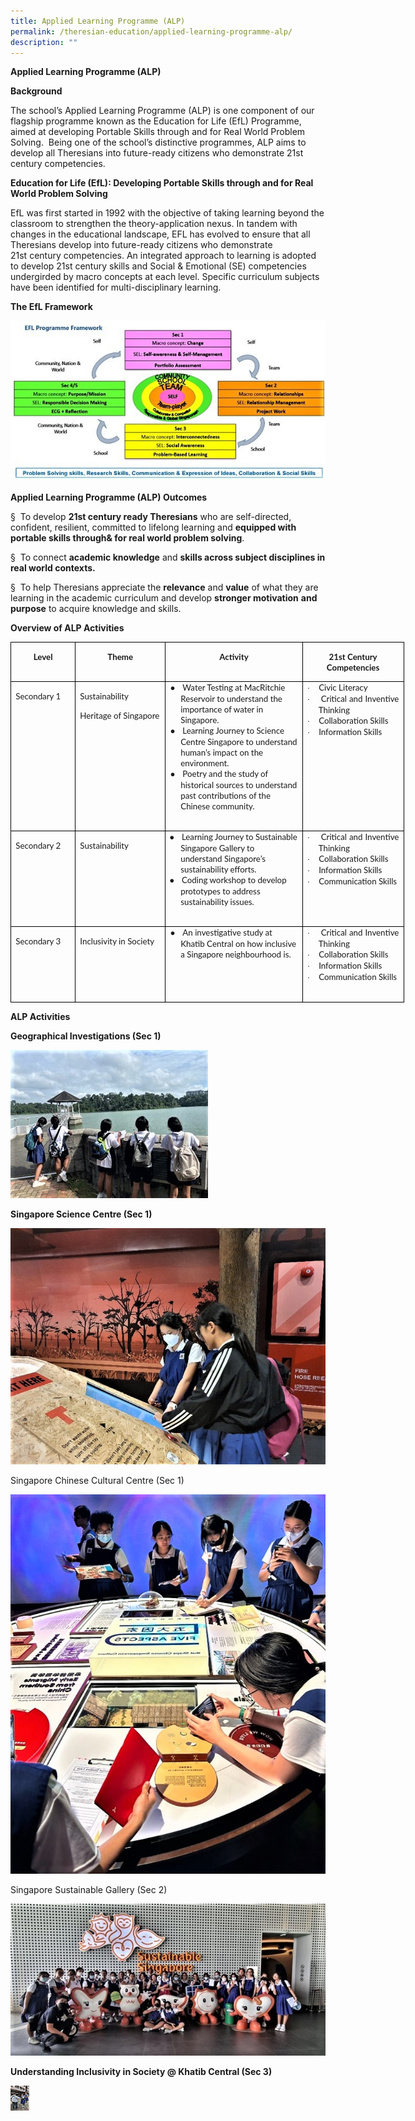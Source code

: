 ```yaml
---
title: Applied Learning Programme (ALP)
permalink: /theresian-education/applied-learning-programme-alp/
description: ""
---
```

<!-- /\* Font Definitions \*/ @font-face {font-family:Wingdings; panose-1:5 0 0 0 0 0 0 0 0 0;} @font-face {font-family:Latha; panose-1:2 0 4 0 0 0 0 0 0 0;} @font-face {font-family:"Cambria Math"; panose-1:2 4 5 3 5 4 6 3 2 4;} @font-face {font-family:DengXian; panose-1:2 1 6 0 3 1 1 1 1 1;} @font-face {font-family:Calibri; panose-1:2 15 5 2 2 2 4 3 2 4;} @font-face {font-family:inherit; panose-1:0 0 0 0 0 0 0 0 0 0;} @font-face {font-family:Lato; panose-1:2 15 5 2 2 2 4 3 2 3;} @font-face {font-family:"\\@DengXian"; panose-1:2 1 6 0 3 1 1 1 1 1;} /\* Style Definitions \*/ p.MsoNormal, li.MsoNormal, div.MsoNormal {margin-top:0in; margin-right:0in; margin-bottom:8.0pt; margin-left:0in; line-height:107%; font-size:11.0pt; font-family:"Calibri",sans-serif;} p.MsoListParagraph, li.MsoListParagraph, div.MsoListParagraph {margin-top:0in; margin-right:0in; margin-bottom:8.0pt; margin-left:.5in; line-height:107%; font-size:11.0pt; font-family:"Calibri",sans-serif;} p.MsoListParagraphCxSpFirst, li.MsoListParagraphCxSpFirst, div.MsoListParagraphCxSpFirst {margin-top:0in; margin-right:0in; margin-bottom:0in; margin-left:.5in; line-height:107%; font-size:11.0pt; font-family:"Calibri",sans-serif;} p.MsoListParagraphCxSpMiddle, li.MsoListParagraphCxSpMiddle, div.MsoListParagraphCxSpMiddle {margin-top:0in; margin-right:0in; margin-bottom:0in; margin-left:.5in; line-height:107%; font-size:11.0pt; font-family:"Calibri",sans-serif;} p.MsoListParagraphCxSpLast, li.MsoListParagraphCxSpLast, div.MsoListParagraphCxSpLast {margin-top:0in; margin-right:0in; margin-bottom:8.0pt; margin-left:.5in; line-height:107%; font-size:11.0pt; font-family:"Calibri",sans-serif;} .MsoChpDefault {font-family:"Calibri",sans-serif;} .MsoPapDefault {margin-bottom:8.0pt; line-height:107%;} @page WordSection1 {size:8.5in 11.0in; margin:1.0in 1.0in 1.0in 1.0in;} div.WordSection1 {page:WordSection1;} /\* List Definitions \*/ ol {margin-bottom:0in;} ul {margin-bottom:0in;} -->

**Applied Learning Programme (ALP)**

**Background**

The school’s Applied Learning Programme (ALP) is one component of our flagship programme known as the Education for Life (EfL) Programme, aimed at developing Portable Skills through and for Real World Problem Solving. &nbsp;Being one of the school’s distinctive programmes, ALP aims to develop all Theresians into future-ready citizens who demonstrate 21st century competencies.

**Education for Life (EfL): Developing Portable Skills through and for Real World Problem Solving**

EfL was first started in 1992 with the objective of taking learning beyond the classroom to strengthen the theory-application nexus. In tandem with changes in the educational landscape, EFL has evolved to ensure that all Theresians develop into future-ready citizens who demonstrate 21st&nbsp;century competencies. An integrated approach to learning is adopted to develop 21st century skills and Social &amp; Emotional (SE) competencies undergirded by macro concepts at each level. Specific curriculum subjects have been identified for multi-disciplinary learning.

**The EfL Framework**

![](/images/Applied%20Learning%20Prog/image001.jpg)

**Applied Learning Programme (ALP) Outcomes**

§&nbsp; To develop **21st century ready Theresians** who are self-directed, confident, resilient, committed to lifelong learning and **equipped with portable skills through&amp; for real world problem solving**.

§&nbsp; To connect **academic knowledge** and **skills across subject disciplines in real world contexts.**

§&nbsp; To help Theresians appreciate the **relevance** and **value** of what they are learning in the academic curriculum and develop **stronger motivation** **and purpose** to acquire knowledge and skills.

**Overview of ALP Activities**

<table cellpadding="0" cellspacing="0" border="1" style="border: currentColor; border-image: none; width: 472.2pt; border-collapse: collapse;" class="MsoTableGrid" width="630"><tbody><tr style="height: 12.55pt;"><td style="padding: 0in 5.4pt; border: 1pt solid windowtext; border-image: none; width: 71.75pt; height: 12.55pt;" valign="top" width="96"><p style="text-align: center; line-height: normal;" class="MsoNormal" align="center"><b><span style="font-family: &quot;Lato&quot;,sans-serif; font-size: 10pt;">Level</span></b></p></td><td style="border-width: 1pt 1pt 1pt medium; border-style: solid solid solid none; border-color: windowtext windowtext windowtext currentColor; padding: 0in 5.4pt; border-image: none; width: 1.5in; height: 12.55pt;" valign="top" width="144"><p style="text-align: center; line-height: normal;" class="MsoNormal" align="center"><b><span style="font-family: &quot;Lato&quot;,sans-serif; font-size: 10pt;">Theme</span></b></p></td><td style="border-width: 1pt 1pt 1pt medium; border-style: solid solid solid none; border-color: windowtext windowtext windowtext currentColor; padding: 0in 5.4pt; border-image: none; width: 174.4pt; height: 12.55pt;" valign="top" width="233"><p style="text-align: center; line-height: normal;" class="MsoNormal" align="center"><b><span style="font-family: &quot;Lato&quot;,sans-serif; font-size: 10pt;">Activity</span></b></p></td><td style="border-width: 1pt 1pt 1pt medium; border-style: solid solid solid none; border-color: windowtext windowtext windowtext currentColor; padding: 0in 5.4pt; border-image: none; width: 118.05pt; height: 12.55pt;" valign="top" width="157"><p style="text-align: center; line-height: normal;" class="MsoNormal" align="center"><b><span style="font-family: &quot;Lato&quot;,sans-serif; font-size: 10pt;">21st Century Competencies</span></b></p></td></tr><tr style="height: 12.55pt;"><td style="border-width: medium 1pt 1pt; border-style: none solid solid; border-color: currentColor windowtext windowtext; padding: 0in 5.4pt; border-image: none; width: 71.75pt; height: 12.55pt;" valign="top" width="96"><p style="text-align: justify; line-height: normal; margin-bottom: 0in; -ms-text-justify: inter-ideograph;" class="MsoNormal"><span style="font-family: &quot;Lato&quot;,sans-serif; font-size: 10pt;">Secondary 1</span></p></td><td style="border-width: medium 1pt 1pt medium; border-style: none solid solid none; border-color: currentColor windowtext windowtext currentColor; padding: 0in 5.4pt; width: 1.5in; height: 12.55pt;" valign="top" width="144"><p style="text-align: justify; line-height: normal; margin-bottom: 0in; -ms-text-justify: inter-ideograph;" class="MsoNormal"><span style="font-family: &quot;Lato&quot;,sans-serif; font-size: 10pt;">Sustainability</span></p><p style="text-align: justify; line-height: normal; margin-bottom: 0in; -ms-text-justify: inter-ideograph;" class="MsoNormal"><span style="font-family: &quot;Lato&quot;,sans-serif; font-size: 10pt;">Heritage of Singapore</span></p></td><td style="border-width: medium 1pt 1pt medium; border-style: none solid solid none; border-color: currentColor windowtext windowtext currentColor; padding: 0in 5.4pt; width: 174.4pt; height: 12.55pt;" valign="top" width="233"><p style="margin: 0in 0in 0in 12.5pt; line-height: normal; text-indent: -12.5pt;" class="MsoNormal"><span style="font-family: &quot;Times New Roman&quot;,serif; font-size: 10pt;">●<span style="font: 7pt/normal &quot;Times New Roman&quot;; font-size-adjust: none; font-stretch: normal;">&nbsp;&nbsp;&nbsp;&nbsp; </span></span><span style="font-family: &quot;Lato&quot;,sans-serif; font-size: 10pt;">Water Testing at MacRitchie Reservoir to understand the importance of water in Singapore.</span></p><p style="margin: 0in 0in 0in 12.5pt; line-height: normal; text-indent: -12.5pt;" class="MsoNormal"><span style="font-family: &quot;Times New Roman&quot;,serif; font-size: 10pt;">●<span style="font: 7pt/normal &quot;Times New Roman&quot;; font-size-adjust: none; font-stretch: normal;">&nbsp;&nbsp;&nbsp;&nbsp; </span></span><span style="font-family: &quot;Lato&quot;,sans-serif; font-size: 10pt;">Learning Journey to Science Centre Singapore to understand human’s impact on the environment.</span></p><p style="margin: 0in 0in 0in 12.5pt; line-height: normal; text-indent: -12.5pt;" class="MsoNormal"><span style="font-family: &quot;Times New Roman&quot;,serif; font-size: 10pt;">●<span style="font: 7pt/normal &quot;Times New Roman&quot;; font-size-adjust: none; font-stretch: normal;">&nbsp;&nbsp;&nbsp;&nbsp; </span></span><span style="font-family: &quot;Lato&quot;,sans-serif; font-size: 10pt;">Poetry and the study of historical sources to understand past contributions of the Chinese community.</span></p><p style="text-align: justify; line-height: normal; margin-bottom: 0in; -ms-text-justify: inter-ideograph;" class="MsoNormal"><span style="font-family: &quot;Lato&quot;,sans-serif; font-size: 10pt;">&nbsp;</span></p></td><td style="border-width: medium 1pt 1pt medium; border-style: none solid solid none; border-color: currentColor windowtext windowtext currentColor; padding: 0in 5.4pt; width: 118.05pt; height: 12.55pt;" valign="top" width="157"><p style="margin: 0in 0in 0in 13.5pt; text-align: justify; line-height: normal; text-indent: -13.5pt; -ms-text-justify: inter-ideograph;" class="MsoListParagraphCxSpFirst"><span style="font-family: Symbol; font-size: 10pt;">·<span style="font: 7pt/normal &quot;Times New Roman&quot;; font-size-adjust: none; font-stretch: normal;">&nbsp;&nbsp;&nbsp;&nbsp;&nbsp; </span></span><span style="font-family: &quot;Lato&quot;,sans-serif; font-size: 10pt;">Civic Literacy</span></p><p style="margin: 0in 0in 0in 13.5pt; text-align: justify; line-height: normal; text-indent: -13.5pt; -ms-text-justify: inter-ideograph;" class="MsoListParagraphCxSpMiddle"><span style="font-family: Symbol; font-size: 10pt;">·<span style="font: 7pt/normal &quot;Times New Roman&quot;; font-size-adjust: none; font-stretch: normal;">&nbsp;&nbsp;&nbsp;&nbsp;&nbsp; </span></span><span style="font-family: &quot;Lato&quot;,sans-serif; font-size: 10pt;">Critical and Inventive Thinking</span></p><p style="margin: 0in 0in 0in 13.5pt; text-align: justify; line-height: normal; text-indent: -13.5pt; -ms-text-justify: inter-ideograph;" class="MsoListParagraphCxSpMiddle"><span style="font-family: Symbol; font-size: 10pt;">·<span style="font: 7pt/normal &quot;Times New Roman&quot;; font-size-adjust: none; font-stretch: normal;">&nbsp;&nbsp;&nbsp;&nbsp;&nbsp; </span></span><span style="font-family: &quot;Lato&quot;,sans-serif; font-size: 10pt;">Collaboration Skills</span></p><p style="margin: 0in 0in 0in 13.5pt; text-align: justify; line-height: normal; text-indent: -13.5pt; -ms-text-justify: inter-ideograph;" class="MsoListParagraphCxSpMiddle"><span style="font-family: Symbol; font-size: 10pt;">·<span style="font: 7pt/normal &quot;Times New Roman&quot;; font-size-adjust: none; font-stretch: normal;">&nbsp;&nbsp;&nbsp;&nbsp;&nbsp; </span></span><span style="font-family: &quot;Lato&quot;,sans-serif; font-size: 10pt;">Information Skills</span></p><p style="margin: 0in 0in 0in 13.5pt; text-align: justify; line-height: normal; -ms-text-justify: inter-ideograph;" class="MsoListParagraphCxSpLast"><span style="font-family: &quot;Lato&quot;,sans-serif; font-size: 10pt;">&nbsp;</span></p></td></tr><tr style="height: 12.55pt;"><td style="border-width: medium 1pt 1pt; border-style: none solid solid; border-color: currentColor windowtext windowtext; padding: 0in 5.4pt; border-image: none; width: 71.75pt; height: 12.55pt;" valign="top" width="96"><p style="text-align: justify; line-height: normal; margin-bottom: 0in; -ms-text-justify: inter-ideograph;" class="MsoNormal"><span style="font-family: &quot;Lato&quot;,sans-serif; font-size: 10pt;">Secondary 2</span></p></td><td style="border-width: medium 1pt 1pt medium; border-style: none solid solid none; border-color: currentColor windowtext windowtext currentColor; padding: 0in 5.4pt; width: 1.5in; height: 12.55pt;" valign="top" width="144"><p style="text-align: justify; line-height: normal; margin-bottom: 0in; -ms-text-justify: inter-ideograph;" class="MsoNormal"><span style="font-family: &quot;Lato&quot;,sans-serif; font-size: 10pt;">Sustainability</span></p></td><td style="border-width: medium 1pt 1pt medium; border-style: none solid solid none; border-color: currentColor windowtext windowtext currentColor; padding: 0in 5.4pt; width: 174.4pt; height: 12.55pt;" valign="top" width="233"><p style="margin: 0in 0in 0in 12.5pt; line-height: normal; text-indent: -13.5pt;" class="MsoNormal"><span style="font-family: &quot;Times New Roman&quot;,serif; font-size: 10pt;">●<span style="font: 7pt/normal &quot;Times New Roman&quot;; font-size-adjust: none; font-stretch: normal;">&nbsp;&nbsp;&nbsp;&nbsp; </span></span><span style="font-family: &quot;Lato&quot;,sans-serif; font-size: 10pt;">Learning Journey to Sustainable Singapore Gallery to understand Singapore’s sustainability efforts.</span></p><p style="margin: 0in 0in 0in 12.5pt; line-height: normal; text-indent: -13.5pt;" class="MsoNormal"><span style="font-family: &quot;Times New Roman&quot;,serif; font-size: 10pt;">●<span style="font: 7pt/normal &quot;Times New Roman&quot;; font-size-adjust: none; font-stretch: normal;">&nbsp;&nbsp;&nbsp;&nbsp; </span></span><span style="font-family: &quot;Lato&quot;,sans-serif; font-size: 10pt;">Coding workshop to develop prototypes to address sustainability issues.</span></p><p style="text-align: justify; line-height: normal; margin-bottom: 0in; -ms-text-justify: inter-ideograph;" class="MsoNormal"><span style="font-family: &quot;Lato&quot;,sans-serif; font-size: 10pt;">&nbsp;</span></p></td><td style="border-width: medium 1pt 1pt medium; border-style: none solid solid none; border-color: currentColor windowtext windowtext currentColor; padding: 0in 5.4pt; width: 118.05pt; height: 12.55pt;" valign="top" width="157"><p style="margin: 0in 0in 0in 13.5pt; text-align: justify; line-height: normal; text-indent: -13.5pt; -ms-text-justify: inter-ideograph;" class="MsoListParagraphCxSpFirst"><span style="font-family: Symbol; font-size: 10pt;">·<span style="font: 7pt/normal &quot;Times New Roman&quot;; font-size-adjust: none; font-stretch: normal;">&nbsp;&nbsp;&nbsp;&nbsp;&nbsp; </span></span><span style="font-family: &quot;Lato&quot;,sans-serif; font-size: 10pt;">Critical and Inventive Thinking</span></p><p style="margin: 0in 0in 0in 13.5pt; text-align: justify; line-height: normal; text-indent: -13.5pt; -ms-text-justify: inter-ideograph;" class="MsoListParagraphCxSpMiddle"><span style="font-family: Symbol; font-size: 10pt;">·<span style="font: 7pt/normal &quot;Times New Roman&quot;; font-size-adjust: none; font-stretch: normal;">&nbsp;&nbsp;&nbsp;&nbsp;&nbsp; </span></span><span style="font-family: &quot;Lato&quot;,sans-serif; font-size: 10pt;">Collaboration Skills</span></p><p style="margin: 0in 0in 0in 13.5pt; text-align: justify; line-height: normal; text-indent: -13.5pt; -ms-text-justify: inter-ideograph;" class="MsoListParagraphCxSpMiddle"><span style="font-family: Symbol; font-size: 10pt;">·<span style="font: 7pt/normal &quot;Times New Roman&quot;; font-size-adjust: none; font-stretch: normal;">&nbsp;&nbsp;&nbsp;&nbsp;&nbsp; </span></span><span style="font-family: &quot;Lato&quot;,sans-serif; font-size: 10pt;">Information Skills</span></p><p style="margin: 0in 0in 0in 13.5pt; text-align: justify; line-height: normal; text-indent: -13.5pt; -ms-text-justify: inter-ideograph;" class="MsoListParagraphCxSpLast"><span style="font-family: Symbol; font-size: 10pt;">·<span style="font: 7pt/normal &quot;Times New Roman&quot;; font-size-adjust: none; font-stretch: normal;">&nbsp;&nbsp;&nbsp;&nbsp;&nbsp; </span></span><span style="font-family: &quot;Lato&quot;,sans-serif; font-size: 10pt;">Communication Skills</span></p><p style="text-align: justify; line-height: normal; margin-bottom: 0in; -ms-text-justify: inter-ideograph;" class="MsoNormal"><span style="font-family: &quot;Lato&quot;,sans-serif; font-size: 10pt;">&nbsp;</span></p></td></tr><tr style="height: 12.55pt;"><td style="border-width: medium 1pt 1pt; border-style: none solid solid; border-color: currentColor windowtext windowtext; padding: 0in 5.4pt; border-image: none; width: 71.75pt; height: 12.55pt;" valign="top" width="96"><p style="text-align: justify; line-height: normal; margin-bottom: 0in; -ms-text-justify: inter-ideograph;" class="MsoNormal"><span style="font-family: &quot;Lato&quot;,sans-serif; font-size: 10pt;">Secondary 3</span></p></td><td style="border-width: medium 1pt 1pt medium; border-style: none solid solid none; border-color: currentColor windowtext windowtext currentColor; padding: 0in 5.4pt; width: 1.5in; height: 12.55pt;" valign="top" width="144"><p style="text-align: justify; line-height: normal; margin-bottom: 0in; -ms-text-justify: inter-ideograph;" class="MsoNormal"><span style="font-family: &quot;Lato&quot;,sans-serif; font-size: 10pt;">Inclusivity in Society</span></p></td><td style="border-width: medium 1pt 1pt medium; border-style: none solid solid none; border-color: currentColor windowtext windowtext currentColor; padding: 0in 5.4pt; width: 174.4pt; height: 12.55pt;" valign="top" width="233"><p style="margin: 0in 0in 0in 12.5pt; line-height: normal; text-indent: -12.5pt;" class="MsoNormal"><span style="font-family: &quot;Times New Roman&quot;,serif; font-size: 10pt;">●<span style="font: 7pt/normal &quot;Times New Roman&quot;; font-size-adjust: none; font-stretch: normal;">&nbsp;&nbsp;&nbsp;&nbsp; </span></span><span style="font-family: &quot;Lato&quot;,sans-serif; font-size: 10pt;">An investigative study at Khatib Central on how inclusive a Singapore neighbourhood is.</span></p><p style="text-align: justify; line-height: normal; margin-bottom: 0in; -ms-text-justify: inter-ideograph;" class="MsoNormal"><b><span style="font-family: &quot;Lato&quot;,sans-serif; font-size: 10pt;">&nbsp;</span></b></p></td><td style="border-width: medium 1pt 1pt medium; border-style: none solid solid none; border-color: currentColor windowtext windowtext currentColor; padding: 0in 5.4pt; width: 118.05pt; height: 12.55pt;" valign="top" width="157"><p style="margin: 0in 0in 0in 13.5pt; text-align: justify; line-height: normal; text-indent: -13.5pt; -ms-text-justify: inter-ideograph;" class="MsoListParagraphCxSpFirst"><span style="font-family: Symbol; font-size: 10pt;">·<span style="font: 7pt/normal &quot;Times New Roman&quot;; font-size-adjust: none; font-stretch: normal;">&nbsp;&nbsp;&nbsp;&nbsp;&nbsp; </span></span><span style="font-family: &quot;Lato&quot;,sans-serif; font-size: 10pt;">Critical and Inventive Thinking</span></p><p style="margin: 0in 0in 0in 13.5pt; text-align: justify; line-height: normal; text-indent: -13.5pt; -ms-text-justify: inter-ideograph;" class="MsoListParagraphCxSpMiddle"><span style="font-family: Symbol; font-size: 10pt;">·<span style="font: 7pt/normal &quot;Times New Roman&quot;; font-size-adjust: none; font-stretch: normal;">&nbsp;&nbsp;&nbsp;&nbsp;&nbsp; </span></span><span style="font-family: &quot;Lato&quot;,sans-serif; font-size: 10pt;">Collaboration Skills</span></p><p style="margin: 0in 0in 0in 13.5pt; text-align: justify; line-height: normal; text-indent: -13.5pt; -ms-text-justify: inter-ideograph;" class="MsoListParagraphCxSpMiddle"><span style="font-family: Symbol; font-size: 10pt;">·<span style="font: 7pt/normal &quot;Times New Roman&quot;; font-size-adjust: none; font-stretch: normal;">&nbsp;&nbsp;&nbsp;&nbsp;&nbsp; </span></span><span style="font-family: &quot;Lato&quot;,sans-serif; font-size: 10pt;">Information Skills</span></p><p style="margin: 0in 0in 0in 13.5pt; text-align: justify; line-height: normal; text-indent: -13.5pt; -ms-text-justify: inter-ideograph;" class="MsoListParagraphCxSpLast"><span style="font-family: Symbol; font-size: 10pt;">·<span style="font: 7pt/normal &quot;Times New Roman&quot;; font-size-adjust: none; font-stretch: normal;">&nbsp;&nbsp;&nbsp;&nbsp;&nbsp; </span></span><span style="font-family: &quot;Lato&quot;,sans-serif; font-size: 10pt;">Communication Skills</span></p><p style="text-align: justify; line-height: normal; margin-bottom: 0in; -ms-text-justify: inter-ideograph;" class="MsoNormal"><span style="font-family: &quot;Lato&quot;,sans-serif; font-size: 10pt;">&nbsp;</span></p></td></tr></tbody></table>

**ALP Activities**

**Geographical Investigations (Sec 1)**

![](/images/Applied%20Learning%20Prog/image002.jpg)

**Singapore Science Centre (Sec 1)**

![](/images/Applied%20Learning%20Prog/image003.jpg)

Singapore Chinese Cultural Centre (Sec 1)

![](/images/Applied%20Learning%20Prog/image004.jpg)

Singapore Sustainable Gallery (Sec 2)

![](/images/Applied%20Learning%20Prog/image005.jpg)

**Understanding Inclusivity in Society @ Khatib Central (Sec 3)**

<img height="40" width="30" src="/images/Applied%20Learning%20Prog/image006.jpg">